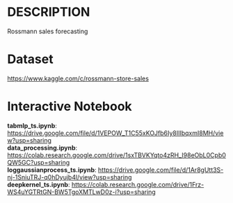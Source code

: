 # DESCRIPTION
Rossmann sales forecasting
# Dataset 
https://www.kaggle.com/c/rossmann-store-sales
# Interactive Notebook
**tabmlp_ts.ipynb**: https://drive.google.com/file/d/1VEPOW_T1C55xKOJfb6Iy8IIIbqxmI8MH/view?usp=sharing  
**data_processing.ipynb**: https://colab.research.google.com/drive/1sxTBVKYqto4zRH_I98eObL0Cpb0QW5GC?usp=sharing  
**loggaussianprocess_ts.ipynb**: https://drive.google.com/file/d/1Ar8gUtt3S-nj-1SniuTRJ-q0hDyujb4l/view?usp=sharing  
**deepkernel_ts.ipynb**: https://colab.research.google.com/drive/1Frz-WS4uYGTRtGN-BW5TgoXMTLwD0z-i?usp=sharing

